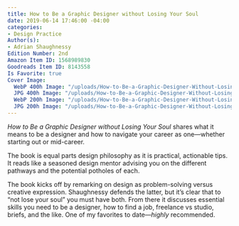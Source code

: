 ```yaml
---
title: How to Be a Graphic Designer without Losing Your Soul
date: 2019-06-14 17:46:00 -04:00
categories:
- Design Practice
Author(s):
- Adrian Shaughnessy
Edition Number: 2nd
Amazon Item ID: 1568989830
Goodreads Item ID: 8143558
Is Favorite: true
Cover Image:
  WebP 400h Image: "/uploads/How-to-Be-a-Graphic-Designer-Without-Losing-Your-Soul-400h.webp"
  JPG 400h Image: "/uploads/How-to-Be-a-Graphic-Designer-Without-Losing-Your-Soul-400h.jpg"
  WebP 200h Image: "/uploads/How-to-Be-a-Graphic-Designer-Without-Losing-Your-Soul-200h.webp"
  JPG 200h Image: "/uploads/How-to-Be-a-Graphic-Designer-Without-Losing-Your-Soul-200h.jpg"
---
```


*How to Be a Graphic Designer without Losing Your Soul* shares what it means to be a designer and how to navigate your career as one—whether starting out or mid-career.

The book is equal parts design philosophy as it is practical, actionable tips. It reads like a seasoned design mentor advising you on the different pathways and the potential potholes of each.

The book kicks off by remarking on design as problem-solving versus creative expression. Shaughnessy defends the latter, but it’s clear that to “not lose your soul” you must have both. From there it discusses essential skills you need to be a designer, how to find a job, freelance vs studio, briefs, and the like. One of my favorites to date—*highly* recommended.